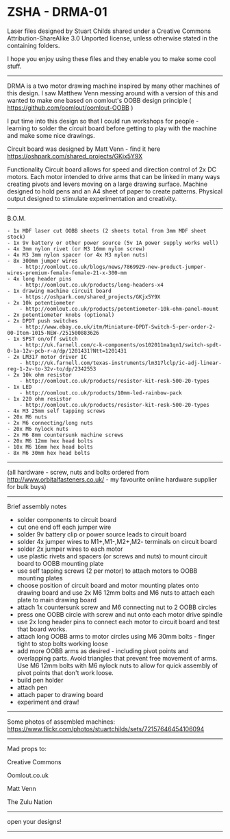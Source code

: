 ZSHA - DRMA-01
==============

Laser files designed by Stuart Childs shared under a Creative Commons Attribution-ShareAlike 3.0 Unported license, unless otherwise stated in the containing folders.

I hope you enjoy using these files and they enable you to make some cool stuff. 

---

DRMA is a two motor drawing machine inspired by many other machines of this design. I saw Matthew Venn messing around with a version of this and wanted to make one based on oomlout's OOBB design principle ( https://github.com/oomlout/oomlout-OOBB )

I put time into this design so that I could run workshops for people - learning to solder the circuit board before getting to play with the machine and make some nice drawings.

Circuit board was designed by Matt Venn - find it here https://oshpark.com/shared_projects/GKjx5Y9X

Functionality
Circuit board allows for speed and direction control of 2x DC motors. Each motor intended to drive arms that can be linked in many ways creating pivots and levers moving on a large drawing surface.
Machine designed to hold pens and an A4 sheet of paper to create patterns. Physical output designed to stimulate experimentation and creativity.

---

B.O.M.

	- 1x MDF laser cut OOBB sheets (2 sheets total from 3mm MDF sheet stock)
	- 1x 9v battery or other power source (5v 1A power supply works well)
	- 4x 3mm nylon rivet (or M3 16mm nylon screw)
	- 4x M3 3mm nylon spacer (or 4x M3 nylon nuts)
	- 8x 300mm jumper wires
		- http://oomlout.co.uk/blogs/news/7869929-new-product-jumper-wires-premium-female-female-21-x-300-mm
	- 4x long header pins
		- http://oomlout.co.uk/products/long-headers-x4
	- 1x drawing machine circuit board
		- https://oshpark.com/shared_projects/GKjx5Y9X
	- 2x 10k potentiometer
		- http://oomlout.co.uk/products/potentiometer-10k-ohm-panel-mount
	- 2x potentiometer knobs (optional)
	- 2x DPDT push switches
		- http://www.ebay.co.uk/itm/Miniature-DPDT-Switch-5-per-order-2-00-Item-1015-NEW-/251500883626
	- 1x SPST on/off switch
		- http://uk.farnell.com/c-k-components/os102011ma1qn1/switch-spdt-0-1a-12v-pcb-r-a/dp/1201431?Ntt=1201431
	- 2x LM317 motor driver IC
		- http://uk.farnell.com/texas-instruments/lm317lclp/ic-adj-linear-reg-1-2v-to-32v-to/dp/2342553
	- 2x 10k ohm resistor
		- http://oomlout.co.uk/products/resistor-kit-resk-500-20-types
	- 1x LED
		- http://oomlout.co.uk/products/10mm-led-rainbow-pack
	- 1x 220 ohm resistor
		- http://oomlout.co.uk/products/resistor-kit-resk-500-20-types
	- 4x M3 25mm self tapping screws
	- 20x M6 nuts
	- 2x M6 connecting/long nuts
	- 20x M6 nylock nuts
	- 2x M6 8mm countersunk machine screws
	- 20x M6 12mm hex head bolts
	- 10x M6 16mm hex head bolts
	- 8x M6 30mm hex head bolts
---


(all hardware - screw, nuts and bolts ordered from http://www.orbitalfasteners.co.uk/ - my favourite online hardware supplier for bulk buys)


---
Brief assembly notes

- solder components to circuit board
- cut one end off each jumper wire
- solder 9v battery clip or power source leads to circuit board
- solder 4x jumper wires to M1+,M1-,M2+,M2- terminals on circuit board
- solder 2x jumper wires to each motor
- use plastic rivets and spacers (or screws and nuts) to mount circuit board to OOBB mounting plate
- use self tapping screws (2 per motor) to attach motors to OOBB mounting plates
- choose position of circuit board and motor mounting plates onto drawing board and use 2x M6 12mm bolts and M6 nuts to attach each plate to main drawing board
- attach 1x countersunk screw and M6 connecting nut to 2 OOBB circles
- press one OOBB circle with screw and nut onto each motor drive spindle
- use 2x long header pins to connect each motor to circuit board and test that board works. 
- attach long OOBB arms to motor circles using M6 30mm bolts - finger tight to stop bolts working loose
- add more OOBB arms as desired - including pivot points and overlapping parts. Avoid triangles that prevent free movement of arms. Use M6 12mm bolts with M6 nylock nuts to allow for quick assembly of pivot points that don't work loose.
- build pen holder
- attach pen
- attach paper to drawing board
- experiment and draw!

---
Some photos of assembled machines: https://www.flickr.com/photos/stuartchilds/sets/72157646454106094

----
Mad props to:

Creative Commons

Oomlout.co.uk

Matt Venn

The Zulu Nation

----

open your designs!

----
